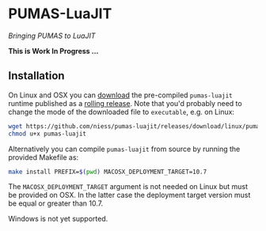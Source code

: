 # PUMAS-LuaJIT
_Bringing PUMAS to LuaJIT_

**This is Work In Progress ...**


## Installation

On Linux and OSX you can
[download](https://github.com/niess/pumas-luajit/releases/download/linux/pumas-luajit)
the pre-compiled `pumas-luajit` runtime published as a
[rolling release](https://github.com/niess/pumas-luajit/releases).
Note that you'd probably need to change the mode of the downloaded file to
`executable`, e.g. on Linux:
```bash
wget https://github.com/niess/pumas-luajit/releases/download/linux/pumas-luajit
chmod u+x pumas-luajit
```

Alternatively you can compile `pumas-luajit` from source by running the
provided Makefile as:
```bash
make install PREFIX=$(pwd) MACOSX_DEPLOYMENT_TARGET=10.7
```
The `MACOSX_DEPLOYMENT_TARGET` argument is not needed on Linux but must be
provided on OSX. In the latter case the deployment target version must be equal
or greater than 10.7.

Windows is not yet supported.
